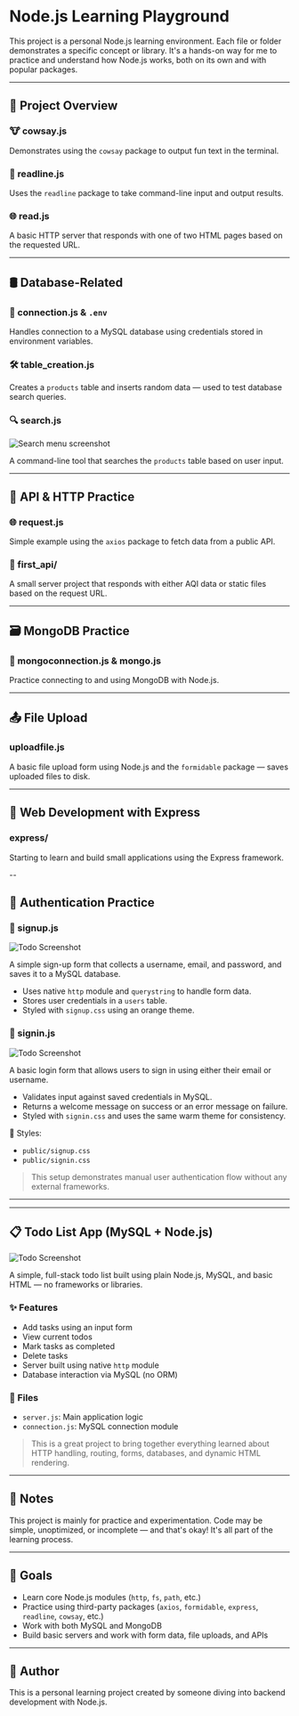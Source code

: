 # Node.js Learning Playground

This project is a personal Node.js learning environment. Each file or folder demonstrates a specific concept or library. It's a hands-on way for me to practice and understand how Node.js works, both on its own and with popular packages.

---

## 📁 Project Overview

### 🐮 cowsay.js
Demonstrates using the `cowsay` package to output fun text in the terminal.

### 📖 readline.js
Uses the `readline` package to take command-line input and output results.

### 🌐 read.js
A basic HTTP server that responds with one of two HTML pages based on the requested URL.

---

## 🛢️ Database-Related

### 🔌 connection.js & `.env`
Handles connection to a MySQL database using credentials stored in environment variables.

### 🛠️ table_creation.js
Creates a `products` table and inserts random data — used to test database search queries.

### 🔍 search.js
![Search menu screenshot](./search.png)

A command-line tool that searches the `products` table based on user input.

---

## 🔗 API & HTTP Practice

### 🌐 request.js
Simple example using the `axios` package to fetch data from a public API.

### 📁 first_api/
A small server project that responds with either AQI data or static files based on the request URL.

---

## 🗃️ MongoDB Practice

### 🧪 mongoconnection.js & mongo.js
Practice connecting to and using MongoDB with Node.js.

---

## 📤 File Upload

### uploadfile.js
A basic file upload form using Node.js and the `formidable` package — saves uploaded files to disk.

---

## 🚀 Web Development with Express

### express/
Starting to learn and build small applications using the Express framework.

--

## 🔐 Authentication Practice

### 📝 signup.js

![Todo Screenshot](./signup.png)

A simple sign-up form that collects a username, email, and password, and saves it to a MySQL database.

- Uses native `http` module and `querystring` to handle form data.
- Stores user credentials in a `users` table.
- Styled with `signup.css` using an orange theme.

### 🔑 signin.js

![Todo Screenshot](./signin.png)

A basic login form that allows users to sign in using either their email or username.

- Validates input against saved credentials in MySQL.
- Returns a welcome message on success or an error message on failure.
- Styled with `signin.css` and uses the same warm theme for consistency.

📁 Styles:
- `public/signup.css`
- `public/signin.css`

> This setup demonstrates manual user authentication flow without any external frameworks.

---

---

## 📋 Todo List App (MySQL + Node.js)

![Todo Screenshot](./todo2.png)

A simple, full-stack todo list built using plain Node.js, MySQL, and basic HTML — no frameworks or libraries.

### ✨ Features
- Add tasks using an input form
- View current todos
- Mark tasks as completed
- Delete tasks
- Server built using native `http` module
- Database interaction via MySQL (no ORM)

### 📁 Files
- `server.js`: Main application logic
- `connection.js`: MySQL connection module

> This is a great project to bring together everything learned about HTTP handling, routing, forms, databases, and dynamic HTML rendering.

---


## 📌 Notes

This project is mainly for practice and experimentation. Code may be simple, unoptimized, or incomplete — and that's okay! It's all part of the learning process.

---

## 🧠 Goals

- Learn core Node.js modules (`http`, `fs`, `path`, etc.)
- Practice using third-party packages (`axios`, `formidable`, `express`, `readline`, `cowsay`, etc.)
- Work with both MySQL and MongoDB
- Build basic servers and work with form data, file uploads, and APIs

---

## 💬 Author

This is a personal learning project created by someone diving into backend development with Node.js.
